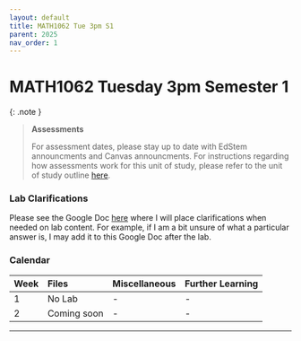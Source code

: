 ```yaml
---
layout: default
title: MATH1062 Tue 3pm S1
parent: 2025
nav_order: 1
---
```


# MATH1062 Tuesday 3pm Semester 1

{: .note }
>**Assessments**
>
> For assessment dates, please stay up to date with EdStem announcments and Canvas announcments. For instructions regarding how assessments work for this unit of study, please refer to the unit of study outline [here](https://www.sydney.edu.au/units/MATH1062/2025-S1C-ND-CC).

### Lab Clarifications

Please see the Google Doc [here](https://docs.google.com/document/d/1DIRwpYW_Vb5_NOzz3a6VVBduekBLo4gaNGXOyaKoBO8/edit?usp=sharing) where I will place clarifications when needed on lab content. For example, if I am a bit unsure of what a particular answer is, I may add it to this Google Doc after the lab.

### Calendar

Week | Files | Miscellaneous | Further Learning |
:---|:---|:---|:---|
1 | No Lab | - | - |
2 | Coming soon | - | - |

----

